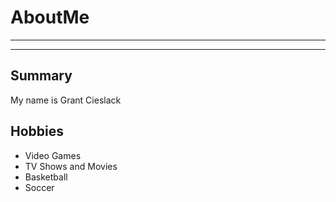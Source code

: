 # AboutMe
---
---
## Summary

My name is Grant Cieslack

Hobbies
-

- Video Games
- TV Shows and Movies
- Basketball
- Soccer

